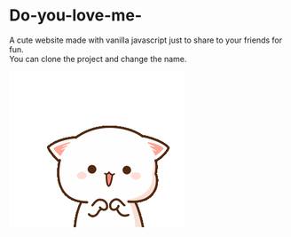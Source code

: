 # Do-you-love-me-
A cute website made with vanilla javascript just to share to your friends for fun.<br>
You can clone the project and change the name.<br>


![](https://github.com/RediIbra/Do-you-love-me-/blob/main/gifs/wating.gif)
